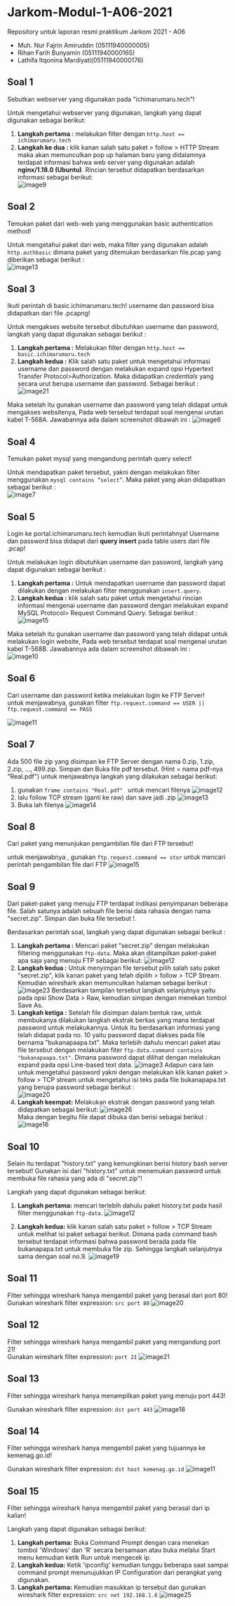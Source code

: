 # Jarkom-Modul-1-A06-2021
Repository untuk laporan resmi praktikum Jarkom 2021 - A06


- Muh. Nur Fajrin Amiruddin (05111940000005)
- Rihan Farih Bunyamin (05111940000165)
- Lathifa Itqonina Mardiyati(05111940000176)

## Soal 1
Sebutkan webserver yang digunakan pada "ichimarumaru.tech"!   
  
Untuk mengetahui webserver yang digunakan, langkah yang dapat digunakan sebagai berikut:
1. **Langkah pertama :**   melakukan filter dengan  ``http.host == ichimarumaru.tech``  
2. **Langkah ke dua :**  klik kanan salah satu paket > follow > HTTP Stream maka akan memunculkan pop up halaman baru yang didalamnya terdapat informasi bahwa web server yang digunakan adalah **nginx/1.18.0 (Ubuntu)**. Rincian tersebut didapatkan berdasarkan informasi sebagai berikut:   
![image9](https://user-images.githubusercontent.com/55240758/134283868-f37eb43c-9d17-439c-848a-12111fbe0c11.png)
  
## Soal 2
Temukan paket dari web-web yang menggunakan basic authentication method!    
  
Untuk mengetahui paket dari web, maka filter yang digunakan adalah ``http.authbasic`` dimana paket yang ditemukan berdasarkan file.pcap yang diberikan sebagai berikut :  
![image13](https://user-images.githubusercontent.com/55240758/134284634-e3a8204a-a0c0-43cd-bd3f-63dc1ddf4e1e.png)

## Soal 3
Ikuti perintah di basic.ichimarumaru.tech! username dan password bisa didapatkan dari file .pcapng!
    
Untuk mengakses website tersebut dibutuhkan username dan password, langkah yang dapat digunakan sebagai berikut :    
1. **Langkah pertama :** Melakukan filter dengan ``http.host == basic.ichimarumaru.tech ``  
2. **Langkah kedua :** Klik salah satu paket untuk mengetahui informasi username dan password dengan melakukan expand opsi Hypertext Transfer Protocol>Authorization. Maka didapatkan _credentials_ yang secara urut berupa username dan password. Sebagai berikut :  
![image21](https://user-images.githubusercontent.com/55240758/134285205-8a95978f-4e31-4d50-a338-8de9a89bdf78.png)  

Maka setelah itu gunakan username dan password yang telah didapat untuk mengakses websitenya, Pada web tersebut terdapat soal mengenai urutan kabel T-568A. Jawabannya ada dalam screenshot dibawah ini :
![image6](https://user-images.githubusercontent.com/55240758/134285553-19b9f4a6-4a79-4735-b379-7e85a18c8113.png)

## Soal 4  
Temukan paket mysql yang mengandung perintah query select!    

Untuk mendapatkan paket tersebut, yakni dengan melakukan filter menggunakan ``mysql contains “select”``. Maka paket yang akan didapatkan sebagai berikut :  
![image7](https://user-images.githubusercontent.com/55240758/134285870-bf987ff5-8256-455b-9422-542d65321b22.png)  

## Soal 5
Login ke portal.ichimarumaru.tech kemudian ikuti perintahnya! Username dan password  bisa didapat dari **query insert** pada table users dari file .pcap!  

Untuk melakukan login dibutuhkan username dan password, langkah yang dapat digunakan sebagai berikut :  
1. **Langkah pertama :** Untuk mendapatkan username dan password dapat dilakukan dengan melakukan filter menggunakan ``insert.query``.  
2. **Langkah kedua :** klik salah satu paket untuk mengetahui rincian informasi mengenai username dan password dengan melakukan expand MySQL Protocol> Request Command Query. Sebagai berikut :  
![image15](https://user-images.githubusercontent.com/55240758/134286234-e17521b9-4542-402b-b0f9-2a0a4b37d807.png)

Maka setelah itu gunakan username dan password yang telah didapat untuk melakukan login website, Pada web tersebut terdapat soal mengenai urutan kabel T-568B. Jawabannya ada dalam screenshot dibawah ini :    
![image10](https://user-images.githubusercontent.com/55240758/134286408-a232f558-1c52-4fd7-b5ca-4cf90af80eeb.png) 

## Soal 6
Cari username dan password ketika melakukan login ke FTP Server!  
untuk menjawabnya, gunakan filter ``ftp.request.command == USER || ftp.request.command == PASS``

![image11](https://lh3.googleusercontent.com/e0GwIr98us2da5AJs56nbJKpHXLrUfqPe5Vc9MXO29Awbcst9OMV39_TS-GpwZGz2TBogfW5waEPAogOmTv1t_pFQSY5864zcGh7UCmxPVU2VEggTfPaHyGbzn84jVa3E1L6fGKj=s0) 
## Soal 7
Ada 500 file zip yang disimpan ke FTP Server dengan nama 0.zip, 1.zip, 2.zip, ..., 499.zip. Simpan dan Buka file pdf tersebut. (Hint = nama pdf-nya "Real.pdf") 
untuk menjawabnya langkah yang dilakukan sebagai berikut:
1. gunakan ``frame contains "Real.pdf" `` untuk mencari filenya ![image12](https://lh3.googleusercontent.com/M6uWGfR8QPcOuKaVurzC8D1-x1ezOlmjYFcxzUBHN4EMfpWAuBHuDokYWDYiEsI4UhFcJackCFKc0Vuyxqcmddwfwk7ynklRtTrGtcnPNyLcDwaOOzTGWU6sMP5_XLgPo-EcgzTu=s0) 
2. lalu follow TCP stream (ganti ke raw) dan save jadi .zip ![image13](	https://lh5.googleusercontent.com/Fxvsa80S4monR059D32731ifJF13_Lqgsu3E_I_cWzh1lFsLdtENcstEepSM_fqyYKBDNGW60myG81_6n6sx0X7IvXlpm6O9NKjrnvCFdsxdmQb0THkPrA7ZxGEwaARvmoBIIza4=s0) 
3. Buka lah filenya ![image14](	https://lh6.googleusercontent.com/iEFa0eYUOo9iv2pV5HyDUt61x7dxxq9y6jLnP37JwiGMjOqKl9wQpotn3BxqjHKe4jHTaC8-lQU7m-8yiQ8vyuWnK-xLX5pCbGRtHdyjGOrbyvpLSXx9RcjKgCFqqeJmo187GT5W=s0) 

## Soal 8
Cari paket yang menunjukan pengambilan file dari FTP tersebut!  

untuk menjawabnya , gunakan ```ftp.request.command == stor``` untuk mencari perintah pengambilan file dari FTP
![image15](https://lh3.googleusercontent.com/pplsYsIsDwLjdltavqNioWg__i8INfE0Svm3lEgpuw_e3mGf2ChATPC76ITLwxD0vH10Z6gt44w99iuezzmvfhjugu6jbGc3_bO9sU7JTuswAa-WB9oO6i15aJacrxRsMT6qvGSK=s0) 

  
## Soal 9
Dari paket-paket yang menuju FTP terdapat indikasi penyimpanan beberapa file. Salah satunya adalah sebuah file berisi data rahasia dengan nama "secret.zip". Simpan dan buka file tersebut !.  

Berdasarkan perintah soal, langkah yang dapat digunakan sebagai berikut :  
1. **Langkah pertama :** Mencari paket "secret.zip" dengan melakukan filtering menggunakan ``ftp-data``. Maka akan ditampilkan paket-paket apa saja yang menuju FTP sebagai berikut:  ![image12](https://user-images.githubusercontent.com/55240758/134286871-5d43cea8-2434-47b9-86f7-5a6ed0e3e805.png)
2. **Langkah kedua :** Untuk menyimpan file tersebut pilih salah satu paket "secret.zip", klik kanan paket yang telah dipilih > follow > TCP Stream. Kemudian wireshark akan memunculkan halaman sebagai berikut :  
![image23](https://user-images.githubusercontent.com/55240758/134288847-ab5aad33-da5a-4de6-9258-287a1992901e.png) Berdasarkan tampilan tersebut langkah selanjutnya yaitu pada opsi Show Data > Raw, kemudian simpan dengan menekan tombol Save As.  
3. **Langkah ketiga :** Setelah file disimpan dalam bentuk raw, untuk membukanya dilakukan langkah ekstrak berkas yang mana terdapat password untuk melakukannya. Untuk itu berdasarkan informasi yang telah didapat pada no. 10 yaitu password dapat diakses pada file bernama "bukanapaapa.txt". Maka terlebih dahulu mencari paket atau file tersebut dengan melakukan fiter ``ftp-data.command contains "bukanapaapa.txt"``.  Dimana password dapat dilihat dengan melakukan expand pada opsi Line-based text data.
![image3](https://user-images.githubusercontent.com/55240758/134290010-d93c5302-49b5-44f6-855c-1e5a069b337f.png)
Adapun cara lain untuk mengetahui password yakni dengan melakukan klik kanan paket > follow > TCP stream untuk mengetahui isi teks pada file bukanapapa.txt yang berupa password sebagai berikut :  
![image20](https://user-images.githubusercontent.com/55240758/134290558-cc0a3dc0-de23-49ae-8870-c957b3a3708e.png)  
4. **Langkah keempat:** Melakukan ekstrak dengan password yang telah didapatkan sebagai berikut:
![image26](https://user-images.githubusercontent.com/55240758/134290730-77838511-7a11-49b6-8197-e3390bda7a82.png)  
Maka dengan begitu file dapat dibuka dan berisi sebagai berikut :  ![image16](https://user-images.githubusercontent.com/55240758/134290921-3f27fc6a-84b4-4ad7-b431-9057bb7fd65f.png)

## Soal 10
Selain itu terdapat "history.txt" yang kemungkinan berisi history bash server tersebut! Gunakan isi dari "history.txt" untuk menemukan password untuk membuka file rahasia yang ada di "secret.zip"!


Langkah yang dapat digunakan sebagai berikut:  
1. **Langkah pertama:** mencari terlebih dahulu paket history.txt pada hasil filter menggunakan ``ftp-data``.
![image12](https://user-images.githubusercontent.com/55240758/134286871-5d43cea8-2434-47b9-86f7-5a6ed0e3e805.png)
  
2. **Langkah kedua:** klik kanan salah satu paket > follow > TCP Stream untuk melihat isi paket sebagai berikut. Dimana pada command bash tersebut terdapat informasi bahwa password berada pada file bukanapapa.txt untuk membuka file zip. Sehingga langkah selanjutnya sama dengan soal no.9.
![image19](https://user-images.githubusercontent.com/55240758/134286891-d2183f73-f381-443e-8fb8-79a8965a2b5a.png)

## Soal 11
 Filter sehingga wireshark hanya mengambil paket yang berasal dari port 80!   
 Gunakan wireshark filter expression: ``src port 80``
 ![image20](https://lh3.googleusercontent.com/TkdBiFXSVPUOvZB1Z5bbCHoIN1sIGl7BL5KLCK2aj_QOaAFEQdL_hEkdnQXTTn4rk56Zwu4NskitvyLR-OEns-YOw64NupUzvBk8_f62RmWXRqh3KRHQvIsbJbGCRnT-RYd0adjz=s0)

## Soal 12
Filter sehingga wireshark hanya mengambil paket yang mengandung port 21!  
Gunakan wireshark filter expression: ``port 21``
![image21](https://lh4.googleusercontent.com/FQIvEAA63C5qR4npXrz1vbYLMnGTyqpjKLHE1KxQ_S5xqEivMkXirgo2zGV4wl5-i76EskG8N5WHyI_tuFBYQSMKN5uviDE52-ws5NVb-qVBxIRd4TgY493L6Czovxw0XfcWxtfj=s0)

## Soal 13
Filter sehingga wireshark hanya menampilkan paket yang menuju port 443!

Gunakan wireshark filter expression: ``dst port 443``
![image18](https://user-images.githubusercontent.com/73771452/134446260-23b394c5-9fe5-40bf-92dd-8a4f1fe3d602.png)

## Soal 14
Filter sehingga wireshark hanya mengambil paket yang tujuannya ke kemenag.go.id!

Gunakan wireshark filter expression: ``dst host kemenag.go.id``
![image11](https://user-images.githubusercontent.com/73771452/134446510-04183bf8-9eae-47b0-aee5-2317015f337c.png)

## Soal 15
Filter sehingga wireshark hanya mengambil paket yang berasal dari ip kalian!

Langkah yang dapat digunakan sebagai berikut:  
1. **Langkah pertama:** Buka Command Prompt dengan cara menekan tombol 'Windows' dan 'R' secara bersamaan atau buka melalui Start menu kemudian ketik Run untuk mengecek ip.
2. **Langkah kedua:** Ketik 'ipconfig' kemudian tunggu beberapa saat sampai command prompt menunujukkan IP Configuration dari perangkat yang digunakan.
3. **Langkah pertama:** Kemudian masukkan ip tersebut dan gunakan wireshark filter expression: ``src net 192.168.1.6``
![image25](https://user-images.githubusercontent.com/73771452/134446192-9d8876c7-a4c7-420b-8d20-a6e73f193332.png)

